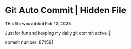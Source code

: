# Git Auto Commit | Hidden File

This file was added Feb 12, 2025

Just for fun and keeping my daily git commit active 🤪

commit number: 874591

